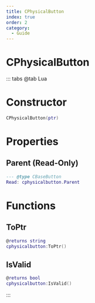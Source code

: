 ```yaml
---
title: CPhysicalButton
index: true
order: 2
category:
  - Guide
---
```


# CPhysicalButton

::: tabs
@tab Lua
# Constructor
```lua
CPhysicalButton(ptr)
```
# Properties
## Parent (Read-Only)
```lua
--- @type CBaseButton
Read: cphysicalbutton.Parent
```
# Functions
## ToPtr
```lua
@returns string
cphysicalbutton:ToPtr()
```
## IsValid
```lua
@returns bool
cphysicalbutton:IsValid()
```

:::